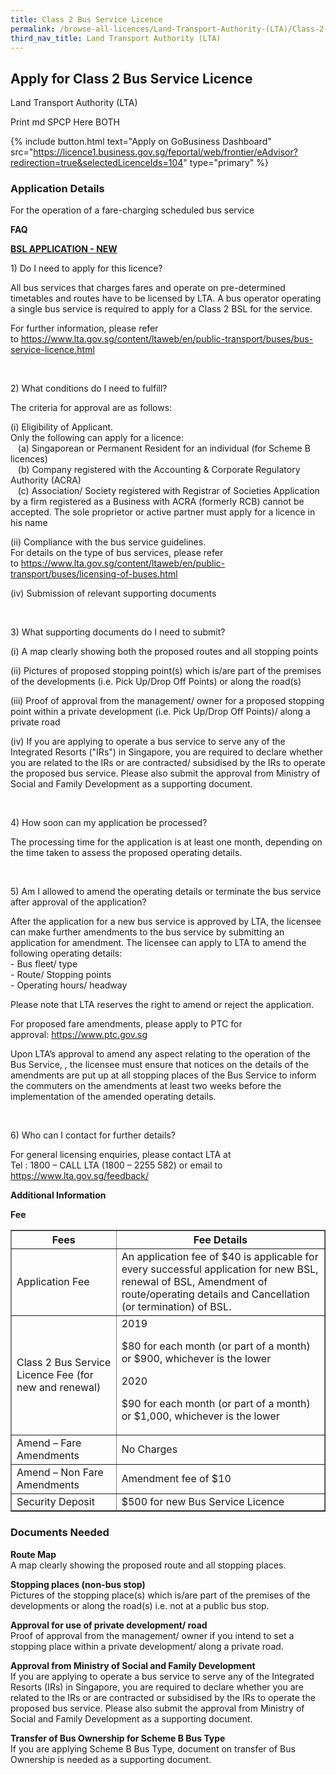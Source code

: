 ```yaml
---
title: Class 2 Bus Service Licence
permalink: /browse-all-licences/Land-Transport-Authority-(LTA)/Class-2-Bus-Service-Licence
third_nav_title: Land Transport Authority (LTA)
---
```


## Apply for Class 2 Bus Service Licence

Land Transport Authority (LTA)

Print md SPCP Here BOTH

{% include button.html text="Apply on GoBusiness Dashboard" src="https://licence1.business.gov.sg/feportal/web/frontier/eAdvisor?redirection=true&selectedLicenceIds=104" type="primary" %}

### Application Details

<p>For the operation of a fare-charging scheduled bus service</p>
<p><strong>FAQ</strong></p>
<p><strong><u>BSL APPLICATION - NEW</u></strong></p>
<p>1) Do I need to apply for this licence?</p>
<p>All bus services that charges fares and operate on pre-determined timetables and routes have to be licensed by LTA. A bus operator operating a single bus service is required to apply for a Class 2 BSL for the service.</p>
<p>For further information, please refer to&nbsp;<a href="https://www.lta.gov.sg/content/ltaweb/en/public-transport/buses/bus-service-licence.html" target="_blank" rel="noopener">https://www.lta.gov.sg/content/ltaweb/en/public-transport/buses/bus-service-licence.html</a></p>
<p>&nbsp;</p>
<p>2) What conditions do I need to fulfill?</p>
<p>The criteria for approval are as follows:</p>
<p>(i) Eligibility of Applicant.<br />Only the following can apply for a licence:<br />&nbsp; &nbsp;(a) Singaporean or Permanent Resident for an individual (for Scheme B licences)<br />&nbsp; &nbsp;(b) Company registered with the Accounting &amp; Corporate Regulatory Authority (ACRA)<br />&nbsp; &nbsp;(c) Association/ Society registered with Registrar of Societies Application by a firm registered as a Business with ACRA (formerly RCB) cannot be accepted. The sole proprietor or active partner must apply for a licence in his name</p>
<p>(ii) Compliance with the bus service guidelines.<br />For details on the type of bus services, please refer to&nbsp;<a href="https://www.lta.gov.sg/content/ltaweb/en/public-transport/buses/licensing-of-buses.html" target="_blank" rel="noopener">https://www.lta.gov.sg/content/ltaweb/en/public-transport/buses/licensing-of-buses.html</a></p>
<p>(iv) Submission of relevant supporting documents</p>
<p>&nbsp;</p>
<p>3) What supporting documents do I need to submit?</p>
<p>(i) A map clearly showing both the proposed routes and all stopping points</p>
<p>(ii) Pictures of proposed stopping point(s) which is/are part of the premises of the developments (i.e. Pick Up/Drop Off Points) or along the road(s)</p>
<p>(iii) Proof of approval from the management/ owner for a proposed stopping point within a private development (i.e. Pick Up/Drop Off Points)/ along a private road</p>
<p>(iv) If you are applying to operate a bus service to serve any of the Integrated Resorts ("IRs") in Singapore, you are required to declare whether you are related to the IRs or are contracted/ subsidised by the IRs to operate the proposed bus service. Please also submit the approval from Ministry of Social and Family Development as a supporting document.</p>
<p>&nbsp;</p>
<p>4) How soon can my application be processed?</p>
<p>The processing time for the application is at least one month, depending on the time taken to assess the proposed operating details.</p>
<p>&nbsp;</p>
<p>5) Am I allowed to amend the operating details or terminate the bus service after approval of the application?</p>
<p>After the application for a new bus service is approved by LTA, the licensee can make further amendments to the bus service by submitting an application for amendment. The licensee can apply to LTA to amend the following operating details:<br />- Bus fleet/ type<br />- Route/ Stopping points<br />- Operating hours/ headway</p>
<p>Please note that LTA reserves the right to amend or reject the application.</p>
<p>For proposed fare amendments, please apply to PTC for approval:&nbsp;<a href="https://www.ptc.gov.sg/" target="_blank" rel="noopener">https://www.ptc.gov.sg</a></p>
<p>Upon LTA&rsquo;s approval to amend any aspect relating to the operation of the Bus Service, , the licensee must ensure that notices on the details of the amendments are put up at all stopping places of the Bus Service to inform the commuters on the amendments at least two weeks before the implementation of the amended operating details.</p>
<p>&nbsp;</p>
<p>6) Who can I contact for further details?</p>
<p>For general licensing enquiries, please contact LTA at<br />Tel : 1800 &ndash; CALL LTA (1800 &ndash; 2255 582) or email to<br /><a href="https://www.lta.gov.sg/feedback/" target="_blank" rel="noopener">https://www.lta.gov.sg/feedback/</a></p>

**Additional Information**

<p><strong>Fee</strong></p>
<table class="table table-condensed" border="1">
<thead>
<tr>
<th rowspan="4">Fees</th>
<th>Fee Details</th>
</tr>
</thead>
<tbody>
<tr>
<td data-title="Licence Name">Application Fee</td>
<td>An application fee of $40 is applicable for every successful application for new BSL, renewal of BSL, Amendment of route/operating details and Cancellation (or termination) of BSL.</td>
</tr>
<tr>
<td data-title="Licence Name">Class 2 Bus Service Licence Fee (for new and renewal)</td>
<td>2019
<p>$80 for each month (or part of a month) or $900, whichever is the lower</p>
2020
<p>$90 for each month (or part of a month) or $1,000, whichever is the lower</p>
</td>
</tr>
<tr>
<td data-title="Licence Name">Amend &ndash; Fare Amendments</td>
<td>No Charges</td>
</tr>
<tr>
<td data-title="Licence Name">Amend &ndash; Non Fare Amendments</td>
<td>Amendment fee of $10</td>
</tr>
<tr>
<td data-title="Licence Name">Security Deposit</td>
<td>$500 for new Bus Service Licence</td>
</tr>
</tbody>
</table>

### Documents Needed

<p><strong>Route Map<br /></strong>A map clearly showing the proposed route and all stopping places.</p>
<p><strong>Stopping places (non-bus stop)<br /></strong>Pictures of the stopping place(s) which is/are part of the premises of the developments or along the road(s) i.e. not at a public bus stop.</p>
<p><strong>Approval for use of private development/ road<br /></strong>Proof of approval from the management/ owner if you intend to set a stopping place within a private development/ along a private road.</p>
<p><strong>Approval from Ministry of Social and Family Development<br /></strong>If you are applying to operate a bus service to serve any of the Integrated Resorts (IRs) in Singapore, you are required to declare whether you are related to the IRs or are contracted or subsidised by the IRs to operate the proposed bus service. Please also submit the approval from Ministry of Social and Family Development as a supporting document.</p>
<p><strong>Transfer of Bus Ownership for Scheme B Bus Type<br /></strong>If you are applying Scheme B Bus Type, document on transfer of Bus Ownership is needed as a supporting document.</p>


